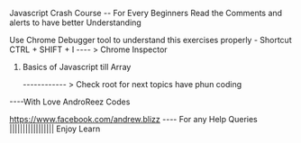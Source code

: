 Javascript Crash Course -- For Every Beginners Read the Comments and alerts to have better Understanding

Use Chrome Debugger tool to understand this exercises properly - Shortcut CTRL + SHIFT + I ---- > Chrome Inspector

1. Basics of Javascript till Array

   ------------ > Check root for next topics have phun coding

----With Love AndroReez Codes

https://www.facebook.com/andrew.blizz ---- For any Help Queries ||||||||||||||||| Enjoy Learn
